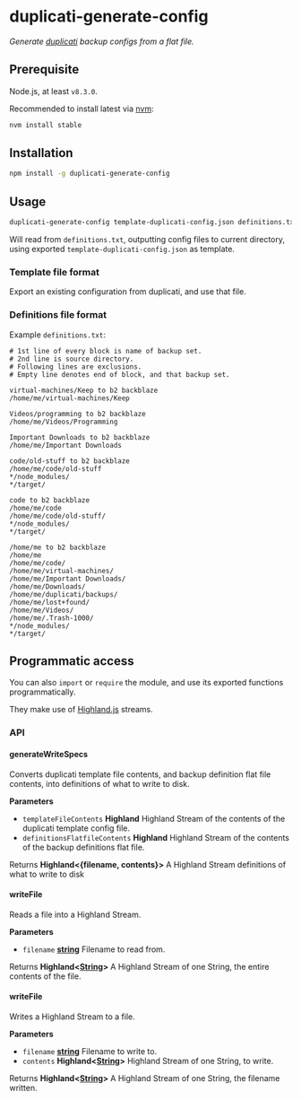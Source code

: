# duplicati-generate-config

_Generate [duplicati](https://www.duplicati.com/) backup configs from a flat file._

## Prerequisite

Node.js, at least `v8.3.0`.

Recommended to install latest via [nvm](https://github.com/creationix/nvm#readme):

```bash
nvm install stable
```

## Installation

```bash
npm install -g duplicati-generate-config
```

## Usage

```bash
duplicati-generate-config template-duplicati-config.json definitions.txt
```

Will read from `definitions.txt`, outputting config files to current directory, using exported `template-duplicati-config.json` as template.

### Template file format

Export an existing configuration from duplicati, and use that file.

### Definitions file format

Example `definitions.txt`:

    # 1st line of every block is name of backup set.
    # 2nd line is source directory.
    # Following lines are exclusions.
    # Empty line denotes end of block, and that backup set.

    virtual-machines/Keep to b2 backblaze
    /home/me/virtual-machines/Keep

    Videos/programming to b2 backblaze
    /home/me/Videos/Programming

    Important Downloads to b2 backblaze
    /home/me/Important Downloads

    code/old-stuff to b2 backblaze
    /home/me/code/old-stuff
    */node_modules/
    */target/

    code to b2 backblaze
    /home/me/code
    /home/me/code/old-stuff/
    */node_modules/
    */target/

    /home/me to b2 backblaze
    /home/me
    /home/me/code/
    /home/me/virtual-machines/
    /home/me/Important Downloads/
    /home/me/Downloads/
    /home/me/duplicati/backups/
    /home/me/lost+found/
    /home/me/Videos/
    /home/me/.Trash-1000/
    */node_modules/
    */target/

## Programmatic access

You can also `import` or `require` the module, and use its exported functions programmatically.

They make use of [Highland.js](http://highlandjs.org/) streams.

### API

<!-- Generated by documentation.js. Update this documentation by updating the source code. -->

#### generateWriteSpecs

Converts duplicati template file contents, and backup definition flat file contents, into
definitions of what to write to disk.

**Parameters**

-   `templateFileContents` **Highland** Highland Stream of the contents of the duplicati
    template config file.
-   `definitionsFlatfileContents` **Highland** Highland Stream of the contents of the backup
    definitions flat file.

Returns **Highland&lt;{filename, contents}>** A Highland Stream definitions of what to write to disk

#### writeFile

Reads a file into a Highland Stream.

**Parameters**

-   `filename` **[string](https://developer.mozilla.org/en-US/docs/Web/JavaScript/Reference/Global_Objects/String)** Filename to read from.

Returns **Highland&lt;[String](https://developer.mozilla.org/en-US/docs/Web/JavaScript/Reference/Global_Objects/String)>** A Highland Stream of one String, the entire contents of the file.

#### writeFile

Writes a Highland Stream to a file.

**Parameters**

-   `filename` **[string](https://developer.mozilla.org/en-US/docs/Web/JavaScript/Reference/Global_Objects/String)** Filename to write to.
-   `contents` **Highland&lt;[String](https://developer.mozilla.org/en-US/docs/Web/JavaScript/Reference/Global_Objects/String)>** Highland Stream of one String, to write.

Returns **Highland&lt;[String](https://developer.mozilla.org/en-US/docs/Web/JavaScript/Reference/Global_Objects/String)>** A Highland Stream of one String, the filename written.
